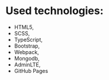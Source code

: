 # Used technologies:
- HTML5,
- SCSS,
- TypeScript,
- Bootstrap,
- Webpack,
- Mongodb,
- AdminLTE,
- GitHub Pages
